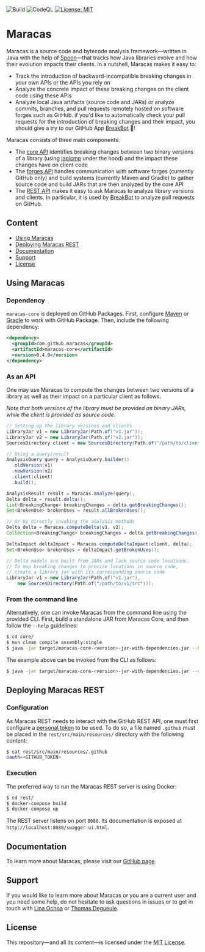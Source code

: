![Build](https://github.com/alien-tools/maracas/workflows/Java%20CI/badge.svg?branch=main) ![CodeQL](https://github.com/alien-tools/maracas/workflows/CodeQL/badge.svg?branch=main)  [![License: MIT](https://img.shields.io/badge/License-MIT-yellow.svg)](https://opensource.org/licenses/MIT)

# Maracas

Maracas is a source code and bytecode analysis framework—written in Java with the help of [Spoon](https://github.com/INRIA/Spoon)—that tracks how Java libraries evolve and how their evolution impacts their clients. In a nutshell, Maracas makes it easy to:

  - Track the introduction of backward-incompatible breaking changes in your own APIs or the APIs you rely on
  - Analyze the concrete impact of these breaking changes on the client code using these APIs
  - Analyze local Java artifacts (source code and JARs) or analyze commits, branches, and pull requests remotely hosted on software forges such as GitHub. if you'd like to automatically check your pull requests for the introduction of breaking changes and their impact, you should give a try to our GitHub App [BreakBot](https://github.com/alien-tools/breakbot) :robot:!

Maracas consists of three main components:

  - The [core API](core/) identifies breaking changes between two binary versions of a library (using [japicmp](https://github.com/siom79/japicmp) under the hood) and the impact these changes have on client code
  - The [forges API](forges/) handles communication with software forges (currently GitHub only) and build systems (currently Maven and Gradle) to gather source code and build JARs that are then analyzed by the core API
  - The [REST API](rest/) makes it easy to ask Maracas to analyze library versions and clients. In particular, it is used by [BreakBot](https://github.com/alien-tools/breakbot) to analyze pull requests on GitHub.

## Content

- [Using Maracas](#using-maracas)
- [Deploying Maracas REST](#deploying-maracas-rest)
- [Documentation](#documentation)
- [Support](#support)
- [License](#license)


## Using Maracas

### Dependency

`maracas-core` is deployed on GitHub Packages.
First, configure [Maven](https://docs.github.com/en/packages/working-with-a-github-packages-registry/working-with-the-apache-maven-registry) or [Gradle](https://docs.github.com/en/packages/working-with-a-github-packages-registry/working-with-the-gradle-registry) to work with GitHub Package.
Then, include the following dependency:

```xml
<dependency>
  <groupId>com.github.maracas</groupId>
  <artifactId>maracas-core</artifactId>
  <version>0.4.0</version>
</dependency>
```

### As an API
One may use Maracas to compute the changes between two versions of a library as well as their impact on a particular client as follows.

*Note that both versions of the library must be provided as binary JARs, while the client is provided as source code.*

```java
// Setting up the library versions and clients
LibraryJar v1 = new LibraryJar(Path.of("v1.jar"));
LibraryJar v2 = new LibraryJar(Path.of("v2.jar"));
SourcesDirectory client = new SourcesDirectory(Path.of("/path/to/client"));

// Using a query/result
AnalysisQuery query = AnalysisQuery.builder()
  .oldVersion(v1)
  .newVersion(v2)
  .client(client)
  .build();

AnalysisResult result = Maracas.analyze(query);
Delta delta = result.delta();
List<BreakingChange> breakingChanges = delta.getBreakingChanges();
Set<BrokenUse> brokenUses = result.allBrokenUses();

// Or by directly invoking the analysis methods
Delta delta = Maracas.computeDelta(v1, v2);
Collection<BreakingChange> breakingChanges = delta.getBreakingChanges();

DeltaImpact deltaImpact = Maracas.computeDeltaImpact(client, delta);
Set<BrokenUse> brokenUses = deltaImpact.getBrokenUses();

// Delta models are built from JARs and lack source code locations.
// To map breaking changes to precise locations in source code,
// create a library jar with its corresponding source code
LibraryJar v1 = new LibraryJar(Path.of("v1.jar"),
	new SourcesDirectory(Path.of("/path/to/v1/src")));
```

### From the command line
Alternatively, one can invoke Maracas from the command line using the provided CLI.
First, build a standalone JAR from Maracas Core, and then follow the `--help` guidelines:

```bash
$ cd core/
$ mvn clean compile assembly:single
$ java -jar target/maracas-core-<version>-jar-with-dependencies.jar --help
```

The example above can be invoked from the CLI as follows:

```bash
$ java -jar target/maracas-core-<version>-jar-with-dependencies.jar --old v1.jar --new v2.jar --client /path/to/client/src/main/java
```

## Deploying Maracas REST

### Configuration
As Maracas REST needs to interact with the GitHub REST API, one must first configure a [personal token](https://docs.github.com/en/authentication/keeping-your-account-and-data-secure/creating-a-personal-access-token) to be used.
To do so, a file named `.github` must be placed in the `rest/src/main/resources/` directory with the following content:

```bash
$ cat rest/src/main/resources/.github
oauth=<GITHUB_TOKEN>
```

### Execution
The preferred way to run the Maracas REST server is using Docker:
```bash
$ cd rest/
$ docker-compose build
$ docker-compose up
```

The REST server listens on port `8080`. Its documentation is exposed at `http://localhost:8080/swagger-ui.html`.


## Documentation
To learn more about Maracas, please visit our [GitHub page](https://alien-tools.github.io/maracas/).


## Support
If you would like to learn more about Maracas or you are a current user and you need some help, do not hesitate to ask questions in issues or to get in touch with [Lina Ochoa](https://github.com/lmove) or [Thomas Degueule](https://github.com/tdegueul).

## License
This repository—and all its content—is licensed under the [MIT License](https://choosealicense.com/licenses/mit/).  

